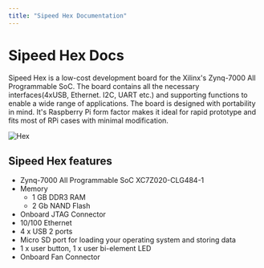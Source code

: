 ```yaml
---
title: "Sipeed Hex Documentation"
---
```


# Sipeed Hex Docs

Sipeed Hex is a low-cost development board for the Xilinx's Zynq-7000 All Programmable SoC. The board contains all the necessary interfaces(4xUSB, Ethernet. I2C, UART etc.) and supporting functions to enable a wide range of applications. The board is designed with portability in mind. It's Raspberry Pi form factor makes it ideal for rapid prototype and fits most of RPi cases with minimal modification.

![Hex](/en/images/hex.jpg)

## Sipeed Hex features

+ Zynq-7000 All Programmable SoC XC7Z020-CLG484-1
+ Memory
    - 1 GB DDR3 RAM
    - 2 Gb NAND Flash
+ Onboard JTAG Connector
+ 10/100 Ethernet
+ 4 x USB 2 ports
+ Micro SD port for loading your operating system and storing data
+ 1 x user button, 1 x user bi-element LED
+ Onboard Fan Connector